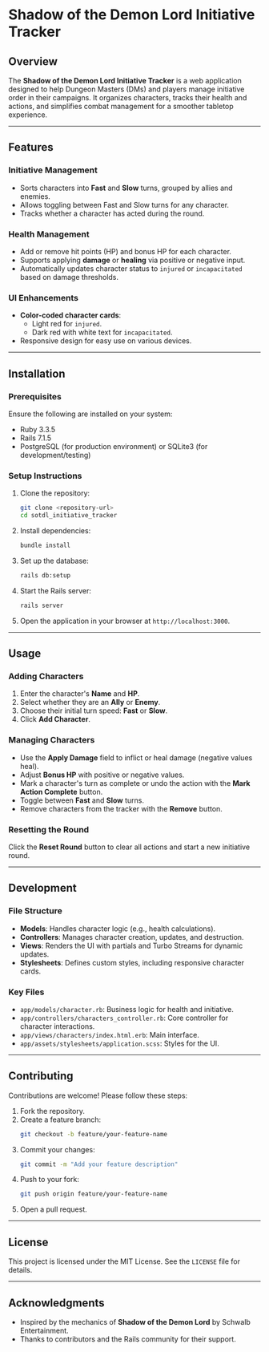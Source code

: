 # Shadow of the Demon Lord Initiative Tracker

## Overview
The **Shadow of the Demon Lord Initiative Tracker** is a web application designed to help Dungeon Masters (DMs) and players manage initiative order in their campaigns. It organizes characters, tracks their health and actions, and simplifies combat management for a smoother tabletop experience.

---

## Features

### Initiative Management
- Sorts characters into **Fast** and **Slow** turns, grouped by allies and enemies.
- Allows toggling between Fast and Slow turns for any character.
- Tracks whether a character has acted during the round.

### Health Management
- Add or remove hit points (HP) and bonus HP for each character.
- Supports applying **damage** or **healing** via positive or negative input.
- Automatically updates character status to `injured` or `incapacitated` based on damage thresholds.

### UI Enhancements
- **Color-coded character cards**:
  - Light red for `injured`.
  - Dark red with white text for `incapacitated`.
- Responsive design for easy use on various devices.

---

## Installation

### Prerequisites
Ensure the following are installed on your system:
- Ruby 3.3.5
- Rails 7.1.5
- PostgreSQL (for production environment) or SQLite3 (for development/testing)

### Setup Instructions
1. Clone the repository:
   ```bash
   git clone <repository-url>
   cd sotdl_initiative_tracker
   ```

2. Install dependencies:
   ```bash
   bundle install
   ```

3. Set up the database:
   ```bash
   rails db:setup
   ```

4. Start the Rails server:
   ```bash
   rails server
   ```

5. Open the application in your browser at `http://localhost:3000`.

---

## Usage

### Adding Characters
1. Enter the character's **Name** and **HP**.
2. Select whether they are an **Ally** or **Enemy**.
3. Choose their initial turn speed: **Fast** or **Slow**.
4. Click **Add Character**.

### Managing Characters
- Use the **Apply Damage** field to inflict or heal damage (negative values heal).
- Adjust **Bonus HP** with positive or negative values.
- Mark a character's turn as complete or undo the action with the **Mark Action Complete** button.
- Toggle between **Fast** and **Slow** turns.
- Remove characters from the tracker with the **Remove** button.

### Resetting the Round
Click the **Reset Round** button to clear all actions and start a new initiative round.

---

## Development

### File Structure
- **Models**: Handles character logic (e.g., health calculations).
- **Controllers**: Manages character creation, updates, and destruction.
- **Views**: Renders the UI with partials and Turbo Streams for dynamic updates.
- **Stylesheets**: Defines custom styles, including responsive character cards.

### Key Files
- `app/models/character.rb`: Business logic for health and initiative.
- `app/controllers/characters_controller.rb`: Core controller for character interactions.
- `app/views/characters/index.html.erb`: Main interface.
- `app/assets/stylesheets/application.scss`: Styles for the UI.

---

## Contributing

Contributions are welcome! Please follow these steps:
1. Fork the repository.
2. Create a feature branch:
   ```bash
   git checkout -b feature/your-feature-name
   ```
3. Commit your changes:
   ```bash
   git commit -m "Add your feature description"
   ```
4. Push to your fork:
   ```bash
   git push origin feature/your-feature-name
   ```
5. Open a pull request.

---

## License
This project is licensed under the MIT License. See the `LICENSE` file for details.

---

## Acknowledgments
- Inspired by the mechanics of **Shadow of the Demon Lord** by Schwalb Entertainment.
- Thanks to contributors and the Rails community for their support.

